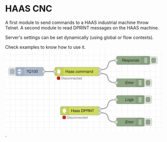 # HAAS CNC
A first module to send commands to a HAAS industrial machine throw Telnet.
A second module to read DPRINT messages on the HAAS machine.

Server's settings can be set dynamically (using global or flow contexts).

Check examples to know how to use it.
![image](https://github.com/IArchi/node-red-contrib-haas/blob/main/flow.png?raw=true).
